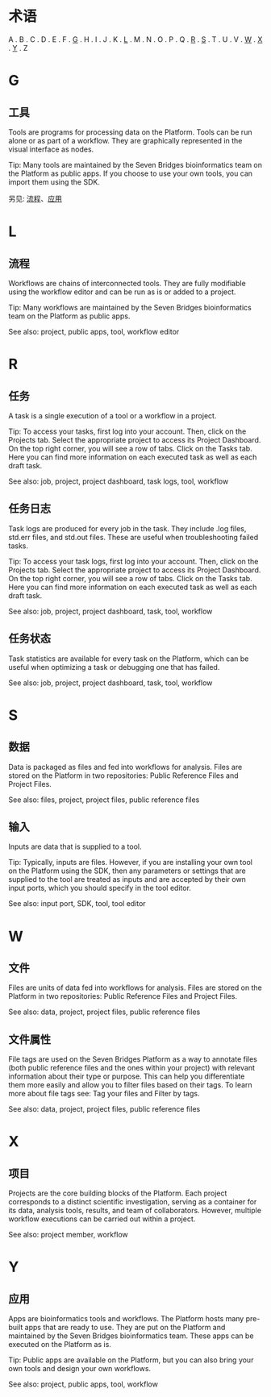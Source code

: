 # 术语

A . B . C . D . E . F . [G](#g) . H . I . J . K . [L](#l) . M . N . O . P . Q . [R](#r) . [S](#s) . T . U . V . [W](#w) . [X](#x) . [Y](#y) . Z

# G
## 工具

Tools are programs for processing data on the Platform. Tools can be run alone or as part of a workflow. They are graphically represented in the visual interface as nodes.

Tip: Many tools are maintained by the Seven Bridges bioinformatics team on the Platform as public apps. If you choose to use your own tools, you can import them using the SDK.

另见: [流程](#流程)、[应用](#应用)

# L
## 流程

Workflows are chains of interconnected tools. They are fully modifiable using the workflow editor and can be run as is or added to a project.

Tip: Many workflows are maintained by the Seven Bridges bioinformatics team on the Platform as public apps.

See also: project, public apps, tool, workflow editor

# R
## 任务

A task is a single execution of a tool or a workflow in a project.

Tip: To access your tasks, first log into your account. Then, click on the Projects tab. Select the appropriate project to access its Project Dashboard. On the top right corner, you will see a row of tabs. Click on the Tasks tab. Here you can find more information on each executed task as well as each draft task.

See also: job, project, project dashboard, task logs, tool, workflow

## 任务日志

Task logs are produced for every job in the task. They include .log files, std.err files, and std.out files. These are useful when troubleshooting failed tasks.

Tip: To access your task logs, first log into your account. Then, click on the Projects tab. Select the appropriate project to access its Project Dashboard. On the top right corner, you will see a row of tabs. Click on the Tasks tab. Here you can find more information on each executed task as well as each draft task.

See also: job, project, project dashboard, task, tool, workflow

## 任务状态

Task statistics are available for every task on the Platform, which can be useful when optimizing a task or debugging one that has failed.

See also: job, project, project dashboard, task, tool, workflow

# S
## 数据

Data is packaged as files and fed into workflows for analysis. Files are stored on the Platform in two repositories: Public Reference Files and Project Files.

See also: files, project, project files, public reference files

## 输入

Inputs are data that is supplied to a tool.

Tip: Typically, inputs are files. However, if you are installing your own tool on the Platform using the SDK, then any parameters or settings that are supplied to the tool are treated as inputs and are accepted by their own input ports, which you should specify in the tool editor.

See also: input port, SDK, tool, tool editor

# W
## 文件

Files are units of data fed into workflows for analysis. Files are stored on the Platform in two repositories: Public Reference Files and Project Files.

See also: data, project, project files, public reference files

## 文件属性

File tags are used on the Seven Bridges Platform as a way to annotate files (both public reference files and the ones within your project) with relevant information about their type or purpose. This can help you differentiate them more easily and allow you to filter files based on their tags. To learn more about file tags see: Tag your files and Filter by tags.

See also: data, project, project files, public reference files

# X
## 项目
Projects are the core building blocks of the Platform. Each project corresponds to a distinct scientific investigation, serving as a container for its data, analysis tools, results, and team of collaborators. However, multiple workflow executions can be carried out within a project.

See also: project member, workflow

# Y
## 应用

Apps are bioinformatics tools and workflows. The Platform hosts many pre-built apps that are ready to use. They are put on the Platform and maintained by the Seven Bridges bioinformatics team. These apps can be executed on the Platform as is.

Tip: Public apps are available on the Platform, but you can also bring your own tools and design your own workflows.

See also: project, public apps, tool, workflow
